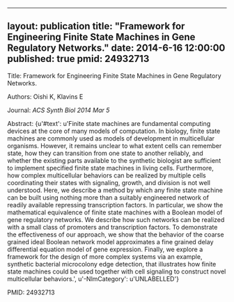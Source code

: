 
---
layout: publication
title:  "Framework for Engineering Finite State Machines in Gene Regulatory Networks."
date:   2014-6-16 12:00:00
published: true
pmid: 24932713
---

Title: Framework for Engineering Finite State Machines in Gene Regulatory Networks.

Authors: Oishi K, Klavins E

Journal: *ACS Synth Biol 2014 Mar 5*

Abstract: {u'#text': u'Finite state machines are fundamental computing devices at the core of many models of computation. In biology, finite state machines are commonly used as models of development in multicellular organisms. However, it remains unclear to what extent cells can remember state, how they can transition from one state to another reliably, and whether the existing parts available to the synthetic biologist are sufficient to implement specified finite state machines in living cells. Furthermore, how complex multicellular behaviors can be realized by multiple cells coordinating their states with signaling, growth, and division is not well understood. Here, we describe a method by which any finite state machine can be built using nothing more than a suitably engineered network of readily available repressing transcription factors. In particular, we show the mathematical equivalence of finite state machines with a Boolean model of gene regulatory networks. We describe how such networks can be realized with a small class of promoters and transcription factors. To demonstrate the effectiveness of our approach, we show that the behavior of the coarse grained ideal Boolean network model approximates a fine grained delay differential equation model of gene expression. Finally, we explore a framework for the design of more complex systems via an example, synthetic bacterial microcolony edge detection, that illustrates how finite state machines could be used together with cell signaling to construct novel multicellular behaviors.', u'-NlmCategory': u'UNLABELLED'}

PMID: 24932713

